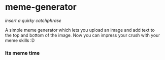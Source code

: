 # meme-generator
*insert a quirky catchphrase*

A simple meme generator which lets you upload an image and add text to the top and bottom of the image. Now you can impress your crush with your meme skills :D

<h3>
<a href="https://meemgen.netlify.app/"></a>
Its meme time
</h3>
